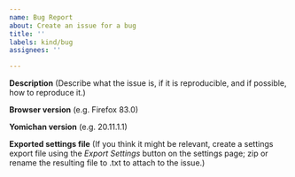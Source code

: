 ```yaml
---
name: Bug Report
about: Create an issue for a bug
title: ''
labels: kind/bug
assignees: ''

---
```


**Description**
(Describe what the issue is, if it is reproducible, and if possible, how to reproduce it.)

**Browser version**
(e.g. Firefox 83.0)

**Yomichan version**
(e.g. 20.11.1.1)

**Exported settings file**
(If you think it might be relevant, create a settings export file using the _Export Settings_ button on the settings page; zip or rename the resulting file to .txt to attach to the issue.)

